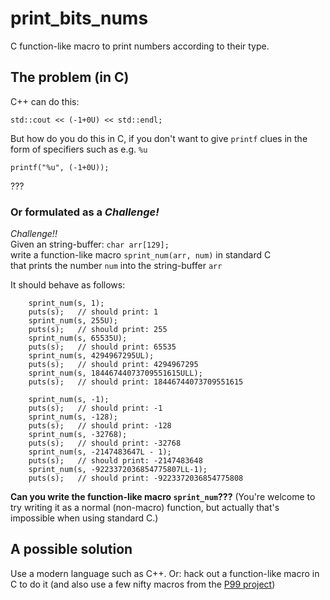 # print_bits_nums
C function-like macro to print numbers according to their type.

## The problem (in C)

C++ can do this:
```
std::cout << (-1+0U) << std::endl;
```

But how do you do this in C, if you don't want to give `printf` clues in the form of specifiers such as e.g. `%u`
```
printf("%u", (-1+0U));
```
???

### Or formulated as a *Challenge!*

*Challenge!!*  
Given an string-buffer: `char arr[129];`  
write a function-like macro `sprint_num(arr, num)` in standard C  
that prints the number `num` into the string-buffer `arr`

It should behave as follows:
```
    sprint_num(s, 1);
    puts(s);   // should print: 1
    sprint_num(s, 255U);
    puts(s);   // should print: 255    
    sprint_num(s, 65535U);
    puts(s);   // should print: 65535
    sprint_num(s, 4294967295UL);
    puts(s);   // should print: 4294967295
    sprint_num(s, 18446744073709551615ULL);
    puts(s);   // should print: 18446744073709551615

    sprint_num(s, -1);
    puts(s);   // should print: -1
    sprint_num(s, -128);
    puts(s);   // should print: -128
    sprint_num(s, -32768);
    puts(s);   // should print: -32768
    sprint_num(s, -2147483647L - 1);
    puts(s);   // should print: -2147483648
    sprint_num(s, -9223372036854775807LL-1);
    puts(s);   // should print: -9223372036854775808

```

**Can you write the function-like macro `sprint_num`???** (You're welcome to try writing it as a normal (non-macro) function, but actually that's impossible when using standard C.)

## A possible solution

Use a modern language such as C++.
Or: hack out a function-like macro in C to do it 
(and also use a few nifty macros from the [P99 project](http://p99.gforge.inria.fr/))
